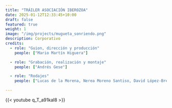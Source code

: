```yaml
---
title: "TRÁILER ASOCIACIÓN IBEROZOA"
date: 2025-01-12T12:33:45+10:00
draft: false
featured: true
weight: 1
image: "/img/projects/mugueta_sonriendo.png"
description: Corporativo
credits:
  - role: "Guion, dirección y producción"
    people: ["Mario Martín Higuera"]

  - role: "Grabación, realización y montaje"
    people: ["Andrés Gese"]

  - role: "Rodajes"
    people: ["Lucas de la Morena, Nerea Moreno Santiso, David López-Brea"]

---
```

{{< youtube q_T_a91kaI8 >}}
